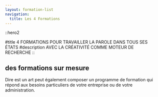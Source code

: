 ```yaml
---
layout: formation-list
navigation:
  title: Les 4 Formations
---
```


::hero2

#title
4 FORMATIONS POUR TRAVAILLER LA PAROLE DANS TOUS SES ÉTATS 
#description
AVEC LA CRÉATIVITÉ COMME MOTEUR DE RECHERCHE
::


<FormationList></FormationList>


## des formations sur mesure

Dire est un art peut également composer un programme de formation qui répond aux besoins particuliers de votre entreprise ou de votre administration.